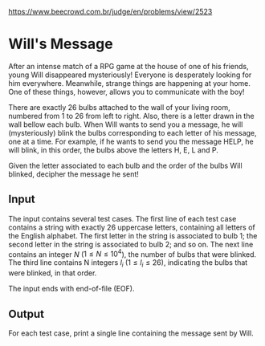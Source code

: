 https://www.beecrowd.com.br/judge/en/problems/view/2523

# Will's Message

After an intense match of a RPG game at the house of one of his friends, young
Will disappeared mysteriously! Everyone is desperately looking for him
everywhere. Meanwhile, strange things are happening at your home. One of these
things, however, allows you to communicate with the boy!

There are exactly 26 bulbs attached to the wall of your living room, numbered
from 1 to 26 from left to right. Also, there is a letter drawn in the wall
bellow each bulb. When Will wants to send you a message, he will
(mysteriously) blink the bulbs corresponding to each letter of his message,
one at a time. For example, if he wants to send you the message HELP, he will
blink, in this order, the bulbs above the letters H, E, L and P.

Given the letter associated to each bulb and the order of the bulbs Will
blinked, decipher the message he sent!

## Input

The input contains several test cases. The first line of each test case
contains a string with exactly 26 uppercase letters, containing all letters of
the English alphabet. The first letter in the string is associated to bulb 1;
the second letter in the string is associated to bulb 2; and so on. The next
line contains an integer $N$ ($1 \leq N \leq 10^4$), the number of bulbs that
were blinked. The third line contains N integers $l_i$ ($1 \leq l_i \leq 26$),
indicating the bulbs that were blinked, in that order.

The input ends with end-of-file (EOF).

## Output

For each test case, print a single line containing the message sent by Will.
